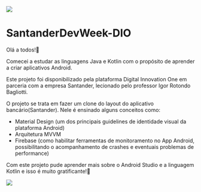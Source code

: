 <img src="https://user-images.githubusercontent.com/60768726/120513956-256e4000-c3a3-11eb-808f-ec8ef765de75.jpg">


# SantanderDevWeek-DIO

Olá a todos!👋 

Comecei a estudar as linguagens Java e Kotlin com o propósito de aprender a criar aplicativos Android. 

Este projeto foi disponibilizado pela plataforma Digital Innovation One em parceria com a empresa Santander, lecionado pelo professor Igor Rotondo Bagliotti. 

O projeto se trata em fazer um clone do layout do aplicativo bancário(Santander). Nele é ensinado alguns conceitos como:

* Material Design (um dos principais guidelines de identidade visual da plataforma Android)
* Arquitetura MVVM
* Firebase (como habilitar ferramentas de monitoramento no App Android, possibilitando o acompanhamento de crashes e eventuais problemas de performance)


Com este projeto pude aprender mais sobre o Android Studio e a linguagem Kotlin e isso é muito gratificante!🙏

<img src="https://user-images.githubusercontent.com/60768726/120505362-47fc5b00-c39b-11eb-9f88-d602098bd088.png">
